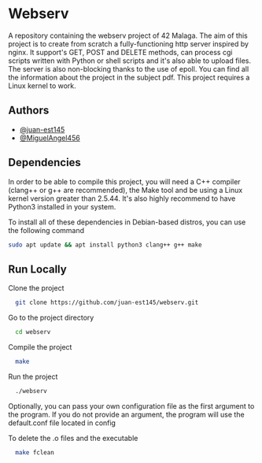 # Webserv

A repository containing the webserv project of 42 Malaga. The aim of this project is to create from scratch a fully-functioning http server inspired by nginx. It support's GET, POST and DELETE methods, can process cgi scripts written with Python or shell scripts and it's also able to upload files. The server is also non-blocking thanks to the use of epoll. You can find all the information about the project in the subject pdf. This project requires a Linux kernel to work. 
 
## Authors

- [@juan-est145](https://www.github.com/juan-est145)
- [@MiguelAngel456](https://www.github.com/MiguelAngel456)

## Dependencies
In order to be able to compile this project, you will need a C++ compiler (clang++ or g++ are recommended), the Make tool and be using a Linux kernel version greater than 2.5.44. It's also highly recommend to have Python3 installed in your system.

To install all of these dependencies in Debian-based distros, you can use the following command
```bash
sudo apt update && apt install python3 clang++ g++ make
```
## Run Locally

Clone the project

```bash
  git clone https://github.com/juan-est145/webserv.git
```

Go to the project directory

```bash
  cd webserv
```

Compile the project
```bash
  make
```

Run the project
```bash
  ./webserv
```

Optionally, you can pass your own configuration file as the first argument to the program. If you do not provide an argument, the program will use the default.conf file located in config

To delete the .o files and the executable
```bash
  make fclean
```